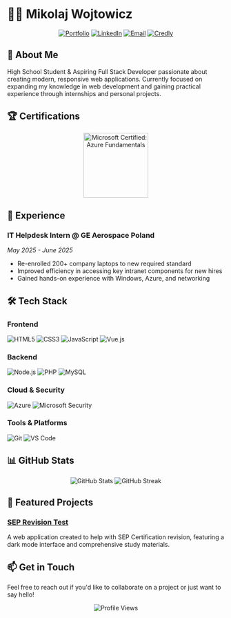 # 👨‍💻 Mikolaj Wojtowicz

<div align="center">
  
  [![Portfolio](https://img.shields.io/badge/Portfolio-wojtowicz.dev-000000?style=for-the-badge&logo=About.me&logoColor=white)](https://wojtowicz.dev)
  [![LinkedIn](https://img.shields.io/badge/LinkedIn-Mikolaj_Wojtowicz-0077B5?style=for-the-badge&logo=linkedin&logoColor=white)](https://linkedin.com/in/mikolaj-wojtowicz)
  [![Email](https://img.shields.io/badge/Email-mikolaj@wojtowicz.dev-D14836?style=for-the-badge&logo=gmail&logoColor=white)](mailto:mikolaj@wojtowicz.dev)
  [![Credly](https://img.shields.io/badge/Credly-Certifications-FF6B00?style=for-the-badge&logo=credly&logoColor=white)](https://www.credly.com/users/mikolaj-wojtowicz)

</div>

## 🚀 About Me

High School Student & Aspiring Full Stack Developer passionate about creating modern, responsive web applications. Currently focused on expanding my knowledge in web development and gaining practical experience through internships and personal projects.

## 🏆 Certifications

<div align="center">
  <a href="https://www.credly.com/badges/dfce93d3-ca57-4130-9721-e1a823ea03c2/public_url">
    <img src="https://images.credly.com/size/680x680/images/00634f82-b07f-4bbd-a6bb-53de397fc3a6/image.png" alt="Microsoft Certified: Azure Fundamentals" width="150"/>
  </a>
</div>

## 💼 Experience

### IT Helpdesk Intern @ GE Aerospace Poland
*May 2025 - June 2025*
- Re-enrolled 200+ company laptops to new required standard
- Improved efficiency in accessing key intranet components for new hires
- Gained hands-on experience with Windows, Azure, and networking

## 🛠️ Tech Stack

### Frontend
![HTML5](https://img.shields.io/badge/HTML5-E34F26?style=for-the-badge&logo=html5&logoColor=white)
![CSS3](https://img.shields.io/badge/CSS3-1572B6?style=for-the-badge&logo=css3&logoColor=white)
![JavaScript](https://img.shields.io/badge/JavaScript-F7DF1E?style=for-the-badge&logo=javascript&logoColor=black)
![Vue.js](https://img.shields.io/badge/Vue.js-4FC08D?style=for-the-badge&logo=vue.js&logoColor=white)

### Backend
![Node.js](https://img.shields.io/badge/Node.js-339933?style=for-the-badge&logo=nodedotjs&logoColor=white)
![PHP](https://img.shields.io/badge/PHP-777BB4?style=for-the-badge&logo=php&logoColor=white)
![MySQL](https://img.shields.io/badge/MySQL-4479A1?style=for-the-badge&logo=mysql&logoColor=white)

### Cloud & Security
![Azure](https://img.shields.io/badge/Azure-0078D4?style=for-the-badge&logo=microsoft-azure&logoColor=white)
![Microsoft Security](https://img.shields.io/badge/Microsoft_Security-0078D4?style=for-the-badge&logo=microsoft&logoColor=white)

### Tools & Platforms
![Git](https://img.shields.io/badge/Git-F05032?style=for-the-badge&logo=git&logoColor=white)
![VS Code](https://img.shields.io/badge/VS_Code-007ACC?style=for-the-badge&logo=visual-studio-code&logoColor=white)

## 📊 GitHub Stats

<div align="center">
  <img src="https://github-readme-stats.vercel.app/api?username=not-mikolaj&show_icons=true&theme=dark&hide_border=true" alt="GitHub Stats" />
  <img src="https://github-readme-streak-stats.herokuapp.com/?user=not-mikolaj&theme=dark&hide_border=true" alt="GitHub Streak" />
</div>

## 🌟 Featured Projects

### [SEP Revision Test](https://github.com/not-mikolaj/SEP)
A web application created to help with SEP Certification revision, featuring a dark mode interface and comprehensive study materials.

## 📫 Get in Touch

Feel free to reach out if you'd like to collaborate on a project or just want to say hello!

<div align="center">
  <img src="https://komarev.com/ghpvc/?username=not-mikolaj&color=blueviolet" alt="Profile Views" />
</div> 
